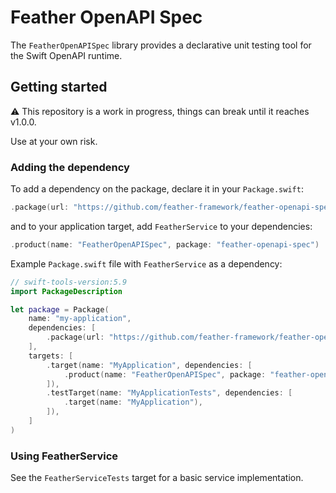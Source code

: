# Feather OpenAPI Spec

The `FeatherOpenAPISpec` library provides a declarative unit testing tool for the Swift OpenAPI runtime.

## Getting started

⚠️ This repository is a work in progress, things can break until it reaches v1.0.0. 

Use at your own risk.

### Adding the dependency

To add a dependency on the package, declare it in your `Package.swift`:

```swift
.package(url: "https://github.com/feather-framework/feather-openapi-spec", .upToNextMinor(from: "0.1.0")),
```

and to your application target, add `FeatherService` to your dependencies:

```swift
.product(name: "FeatherOpenAPISpec", package: "feather-openapi-spec")
```

Example `Package.swift` file with `FeatherService` as a dependency:

```swift
// swift-tools-version:5.9
import PackageDescription

let package = Package(
    name: "my-application",
    dependencies: [
        .package(url: "https://github.com/feather-framework/feather-openapi-spec", .upToNextMinor(from: "0.1.0")),
    ],
    targets: [
        .target(name: "MyApplication", dependencies: [
            .product(name: "FeatherOpenAPISpec", package: "feather-openapi-spec")
        ]),
        .testTarget(name: "MyApplicationTests", dependencies: [
            .target(name: "MyApplication"),
        ]),
    ]
)
```

###  Using FeatherService

See the `FeatherServiceTests` target for a basic service implementation.

